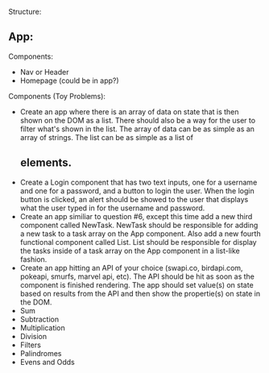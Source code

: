 Structure: 

App: 
 -

Components: 
- Nav or Header
- Homepage (could be in app?)

Components (Toy Problems): 
- Create an app where there is an array of data on state that is then shown on the DOM as a list. There should also be a way for the user to filter what's shown in the list. The array of data can be as simple as an array of strings. The list can be as simple as a list of <h2> elements.
- Create a Login component that has two text inputs, one for a username and one for a password, and a button to login the user. When the login button is clicked, an alert should be showed to the user that displays what the user typed in for the username and password.
- Create an app similiar to question #6, except this time add a new third component called NewTask. NewTask should be responsible for adding a new task to a task array on the App component. Also add a new fourth functional component called List. List should be responsible for display the tasks inside of a task array on the App component in a list-like fashion.
- Create an app hitting an API of your choice (swapi.co, birdapi.com, pokeapi, smurfs, marvel api, etc). The API should be hit as soon as the component is finished rendering. The app should set value(s) on state based on results from the API and then show the propertie(s) on state in the DOM.
- Sum
- Subtraction
- Multiplication
- Division
- Filters
- Palindromes
- Evens and Odds